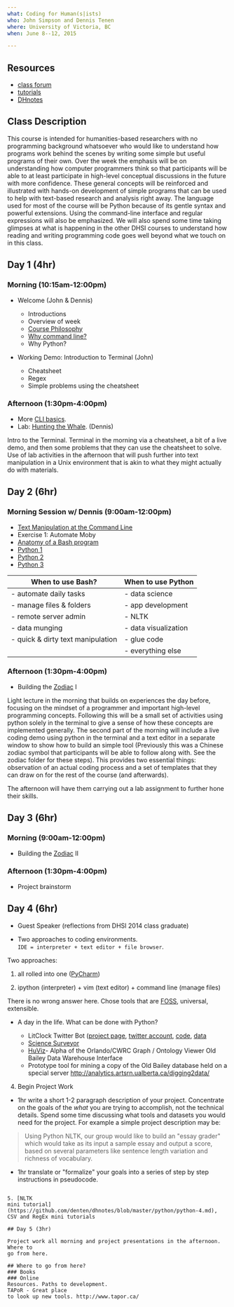 ```yaml
---
what: Coding for Human(s|ists)
who: John Simpson and Dennis Tenen
where: University of Victoria, BC
when: June 8--12, 2015

---
```


## Resources
- [class forum][1]
- [tutorials][2]
- [DHnotes][3]

[1]: https://piazza.com/class/ia5h507lfcr47d
[2]: https://github.com/denten-workshops/dh-core
[3]: https://github.com/denten/dhnotes/wiki

## Class Description

This course is intended for humanities-based researchers with no programming
background whatsoever who would like to understand how programs work behind the
scenes by writing some simple but useful programs of their own. Over the week
the emphasis will be on understanding how computer programmers think so that
participants will be able to at least participate in high-level conceptual
discussions in the future with more confidence. These general concepts will be
reinforced and illustrated with hands-on development of simple programs that
can be used to help with text-based research and analysis right away. The
language used for most of the course will be Python because of its gentle
syntax and powerful extensions. Using the command-line interface and regular
expressions will also be emphasized. We will also spend some time taking
glimpses at what is happening in the other DHSI courses to understand how
reading and writing programming code goes well beyond what we touch on in this
class.

## Day 1 (4hr)

### Morning (10:15am-12:00pm)
- Welcome (John & Dennis)
  - Introductions
  - Overview of week
  - [Course Philosophy][6]
  - [Why command line?][7]
  - Why Python?

- Working Demo: Introduction to Terminal (John)
  - Cheatsheet
  - Regex
  - Simple problems using the cheatsheet

[6]: https://github.com/denten-workshops/dh-core#philosophy
[7]: https://github.com/denten/dhnotes/blob/master/cli-basics.md#why-command-line

### Afternoon (1:30pm-4:00pm)
- More [CLI basics][8].
- Lab: [Hunting the Whale][5]. (Dennis)

[4]: https://github.com/denten-courses/dhsi-coding-fundamentals/blob/master/labs/weasel.md
[5]: https://github.com/denten-courses/dhsi-coding-fundamentals/blob/master/labs/whale.md
[8]: https://github.com/denten/dhnotes/blob/master/cli-basics.md#table-of-contents

Intro to the Terminal. Terminal in the morning via a cheatsheet, a bit of a live 
demo, and then some problems that they can use the cheatsheet to solve.  Use of lab
activities in the afternoon that will push further into text manipulation in a Unix environment that is akin to what they might actually do with materials.

## Day 2 (6hr)

### Morning Session w/ Dennis (9:00am-12:00pm)

- [Text Manipulation at the Command Line][9]
- Exercise 1: Automate Moby
- [Anatomy of a Bash program][10]
- [Python 1][11]
- [Python 2][12]
- [Python 3][13]

| When to use Bash?                 | When to use Python       |
------------------------------------|--------------------------|
| - automate daily tasks            | - data science           |
| - manage files & folders          | - app development        |
| - remote server admin             | - NLTK                   |
| - data munging                    | - data visualization     |
| - quick & dirty text manipulation | - glue code              |
|                                   | - everything else        |


[9]: https://github.com/denten/dhnotes/blob/master/cli-basics/109-text.md
[10]: https://github.com/denten-courses/dhsi-coding-fundamentals/blob/master/write-log.sh
[11]: https://github.com/denten/dhnotes/blob/master/python/python-1.md
[12]: https://github.com/denten/dhnotes/blob/master/python/python-2.md
[13]: https://github.com/denten/dhnotes/blob/master/python/python-3.md

### Afternoon (1:30pm-4:00pm)
- Building the [Zodiac][14] I

[14]: https://github.com/denten-workshops/dhsi-coding-fundamentals/tree/master/python-live-code/zodiac

Light lecture in the morning that builds on experiences the day before,
focusing on the mindset of a programmer and important high-level programming
concepts.  Following this will be a small set of activities using python solely
in the terminal to give a sense of how these concepts are implemented
generally.  The second part of the morning will include a live coding demo
using python in the terminal and a text editor in a separate window to show how
to build an simple tool (Previously this was a Chinese zodiac symbol that
participants will be able to follow along with. See the zodiac folder for these
steps).  This provides two essential things: observation of an actual coding
process and a set of templates that they can draw on for the rest of the course
(and afterwards).

The afternoon will have them carrying out a lab assignment to further hone
their skills.

## Day 3 (6hr)

### Morning (9:00am-12:00pm)
- Building the [Zodiac][14] II

### Afternoon (1:30pm-4:00pm)
- Project brainstorm

## Day 4 (6hr)

- Guest Speaker (reflections from DHSI 2014 class graduate)

- Two approaches to coding environments.  
`IDE = interpreter + text editor + file browser`.

Two approaches:

1. all rolled into one ([PyCharm](https://www.jetbrains.com/pycharm/))

2. ipython (interpreter) + vim (text editor) + command line (manage files)

There is no wrong answer here. Chose tools that are 
[FOSS](http://en.wikipedia.org/wiki/Free_and_open-source_software), universal,
extensible.

- A day in the life. What can be done with Python?

  - LitClock Twitter Bot ([project
  page](http://xpmethod.plaintext.in/public-discourse/litclock.html), [twitter
account](https://twitter.com/litclock),
[code](https://github.com/dhcolumbia/litclock/blob/master/cron-bot.py),
[data](https://github.com/dhcolumbia/litclock/blob/master/tweets.csv)
  - [Science
  Surveyor](http://xpmethod.plaintext.in/public-discourse/surveyor.html)
  - [HuViz](http://alpha.orlando.dev.semandra.com/)- Alpha of the Orlando/CWRC
  Graph / Ontology Viewer Old Bailey Data Warehouse Interface 
  - Prototype tool for mining a copy of the Old Bailey database held on a special
  server http://analytics.artsrn.ualberta.ca/digging2data/ 

4. Begin Project Work

- 1hr write a short 1-2 paragraph description of your project. Concentrate on
  the goals of the *what* you are trying to accomplish, not the technical
details. Spend some time discussing what tools and datasets you would need for
the project. For example a simple project description may be:

> Using Python NLTK, our group would like to build an "essay grader" which
> would take as its input a sample essay and output a score, based on several
> parameters like sentence length variation and richness of vocabulary.

- 1hr translate or "formalize" your goals into a series of step by step
instructions in pseudocode.

```

5. [NLTK
mini tutorial](https://github.com/denten/dhnotes/blob/master/python/python-4.md),
CSV and RegEx mini tutorials

## Day 5 (3hr)

Project work all morning and project presentations in the afternoon. Where to
go from here. 

## Where to go from here?
### Books
### Online
Resources. Paths to development.
TAPoR - Great place
to look up new tools. http://www.tapor.ca/ 

